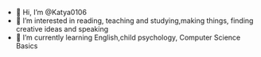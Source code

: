 - 👋 Hi, I’m @Katya0106
- 👀 I’m interested in reading, teaching and studying,making things, finding creative ideas and speaking
- 🌱 I’m currently learning English,child psychology, Computer Science Basics
